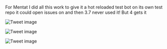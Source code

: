 For Mentat I did all this work to give it a hot reloaded test bot on its own test repo it could open issues on and then 3.7 never used it! But 4 gets it


![Tweet image](/asset/crosspoast/GrlyZ79WIAArf7h.jpg)

![Tweet image](/asset/crosspoast/GrlyaBcXsAAzzI8.jpg)

![Tweet image](/asset/crosspoast/GrlyaEUXsAA1b1h.jpg)

